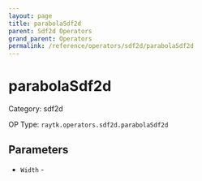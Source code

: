 ```yaml
---
layout: page
title: parabolaSdf2d
parent: Sdf2d Operators
grand_parent: Operators
permalink: /reference/operators/sdf2d/parabolaSdf2d
---
```


# parabolaSdf2d



Category: sdf2d

OP Type: `raytk.operators.sdf2d.parabolaSdf2d`

## Parameters

* `Width` -
